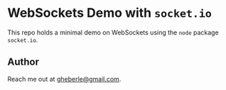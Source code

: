 # WebSockets Demo with `socket.io`

This repo holds a minimal demo on WebSockets using the `node` package `socket.io`.

## Author

Reach me out at [gheberle@gmail.com](mailto:gheberle@gmail.com).
